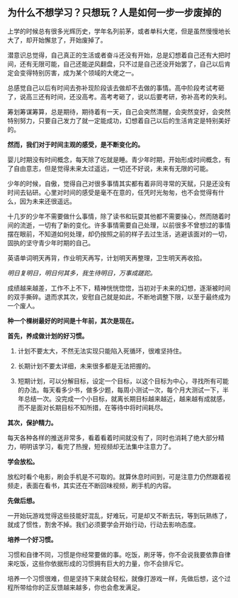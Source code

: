 ## 为什么不想学习？只想玩？人是如何一步一步废掉的

上学的时候总有很多光辉历史，学年名列前茅，或者单科大佬，但是虽然慢慢地长大了，却开始懈怠了，开始废掉了。

潜意识总觉得，自己真正的生活或者奋斗还没有开始，总是幻想着自己还有大把时间，还有无限可能，自己还能逆风翻盘，只不过是自己还没开始罢了，自己以后肯定会变得特别厉害，成为某个领域的大佬之一。

总感觉自己以后有时间去弥补现阶段该去做却不去做的事情。高中阶段考试考砸了，说高三还有时间，还没高考。高考考砸了，说以后要考研，弥补高考的失利。

 筹划筹谋筹算，总是期待，期待着有一天，自己会突然清醒，会突然变好，会突然特别努力，只要自己发力了就一定能成功，幻想着自己以后的生活肯定是特别美好的。

**然而，我们对于时间主观的感受，是不断变化的。**

婴儿时期没有时间概念，每天除了吃就是睡。青少年时期，开始形成时间概念，有了自由意志，但是觉得未来太过遥远，一切还不好说，未来有无限的可能。

少年的时候，自傲，觉得自己对很多事情其实都有着非同寻常的天赋，只是还没有时间去钻研。心里对时间的感受是毫不在意的，任凭时光匆匆，也不会觉得有什么，因为未来还很遥远。

十几岁的少年不需要做什么事情，除了读书和玩耍其他都不需要操心，然而随着时间的流逝，一切有了新的变化。许多事情需要自己处理，以前很多不曾想过的事情摆在眼前，不知道如何处理，却仍按照之前的样子去过生活，逃避该面对的一切，固执的坚守青少年时期的自己。

英语单词明天再背，作业明天再写，计划明天再整理，卫生明天再收拾。

*明日复明日，明日何其多，我生待明日，万事成蹉跎。*

成绩越来越差，工作不上不下，精神恍恍惚惚，当初对于未来的幻想，逐渐被时间的双手撕碎。退而求其次，安慰自己就是如此，不断地调整下限，以至于最终成为一个废人。

**种一个棵树最好的时间是十年前，其次是现在。**

**首先，养成做计划的好习惯。**

1. 计划不要太大，不然无法实现只能陷入死循环，很难坚持住。

2. 长期计划不要太详细，未来很多都是无法把握的。

3. 短期计划，可以分解目标，设定一个目标，以这个目标为中心，寻找所有可能的办法。每天看多少书，做多少题，每周小测试一次，每个月大测试一下，半年总结一次。没完成一个小目标，就离长期目标越来越近，越来越有成就感，而不是面对长期目标不知所措，在等待中将时间耗尽。

**其次，保护精力。**

每天各种各样的推送非常多，看着看着时间就没有了，同时也消耗了绝大部分精力，明明该学习，看完了热搜，短视频却无法集中注意力了。

**学会放松。**

放松时看个电影，刷会手机是不可取的。就算休息时间到，可是注意力仍然跟着视频走，表面在看书，其实还在不断回味视频，刷手机的内容。

**先做后想。**

一开始玩游戏觉得这些技能好混乱，好难玩，可是却又不断去玩，等到玩熟练了，就成了惯性，割舍不掉。我们必须要学会开始行动，行动去影响态度。

**培养一个好习惯。**

习惯和自律不同，习惯是你经常要做的事。吃饭，刷牙等，你不会说我要依靠自律来吃饭，这些你依据形成的习惯拥有巨大的力量，你不会排斥它。

培养一个习惯很难，但是坚持下来就会轻松，就像打游戏一样，先做后想，这个过程所带给你的正反馈越来越多，你也会愈发满足。